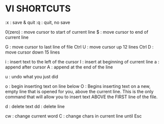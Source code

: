 # VI SHORTCUTS

:x<return> : save & quit
:q : quit, no save

0(zero) : move cursor to start of current line
$ : move cursor to end of current line

G : move cursor to last line of file
Ctrl U : move cursor up 12 lines
Ctrl D : move cursor down 15 lines

i : insert text to the left of the cursor
I : insert at beginning of current line
a : append after cursor
A : append at the end of the line

u : undo what you just did

o : begin inserting text on line below
O : Begins inserting text on a new, empty line that is opened for you, above the current line. This is the only command that will allow you to insert text ABOVE the FIRST line of the file.

d : delete text
dd : delete line

cw : change current word
C : change chars in current line until Esc



